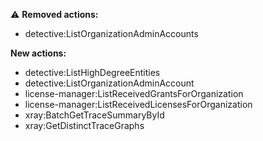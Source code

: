:warning: **Removed actions:**

- detective:ListOrganizationAdminAccounts

**New actions:**

- detective:ListHighDegreeEntities
- detective:ListOrganizationAdminAccount
- license-manager:ListReceivedGrantsForOrganization
- license-manager:ListReceivedLicensesForOrganization
- xray:BatchGetTraceSummaryById
- xray:GetDistinctTraceGraphs
